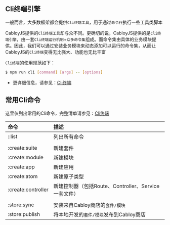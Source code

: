## Cli终端引擎

一般而言，大多数框架都会提供`Cli终端工具`，用于通过`命令行`执行一些工具类脚本

CabloyJS提供的`Cli终端工具`却与众不同。更确切的说，CabloyJS提供的是`Cli终端引擎`，由一套`Cli终端运行机制`\+`众多命令集`组成。而命令集由具体的业务模块提供。因此，我们可以通过安装业务模块来动态添加可以运行的命令集，从而让CabloyJS的`Cli终端`变得无比强大、功能也无比丰富

`Cli终端`的使用规范如下：

``` bash
$ npm run cli [command] [args] -- [options]
```

* 更详细信息，请参见：[Cli终端](https://cabloy.com/zh-cn/articles/cli-introduce.html)

## 常用Cli命令

这里仅列出常用的Cli命令，完整清单请参见：[Cli终端](https://cabloy.com/zh-cn/articles/cli-introduce.html)

| **命令** | **描述** |
|:---|:---|
| ::list | 列出所有命令 |
|    |    |
| :create:suite | 新建套件 |
| :create:module | 新建模块 |
| :create:app | 新建应用 |
| :create:atom | 新建原子类型 |
| :create:controller | 新建控制器（包括Route、Controller、Service一套文件） |
|    |    |
| :store:sync | 安装来自Cabloy商店的`套件/模块` |
| :store:publish | 将本地开发的`套件/模块`发布到Cabloy商店 |
